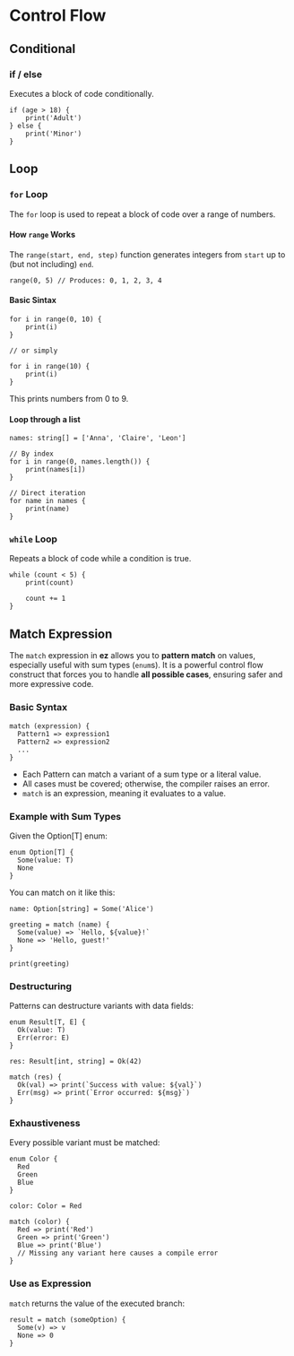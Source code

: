 # Control Flow

## Conditional

### if / else

Executes a block of code conditionally.

```ez
if (age > 18) {
    print('Adult')
} else {
    print('Minor')
}
```

## Loop

### `for` Loop

The `for` loop is used to repeat a block of code over a range of numbers.

#### How `range` Works

The `range(start, end, step)` function generates integers from `start` up to (but not including) `end`.

```ez
range(0, 5) // Produces: 0, 1, 2, 3, 4
```

#### Basic Sintax

```ez
for i in range(0, 10) {
    print(i)
}

// or simply

for i in range(10) {
    print(i)
}
```

This prints numbers from 0 to 9.

#### Loop through a list

```ez
names: string[] = ['Anna', 'Claire', 'Leon']

// By index
for i in range(0, names.length()) {
    print(names[i])
}

// Direct iteration
for name in names {
    print(name)
}
```

### `while` Loop

Repeats a block of code while a condition is true.

```ez
while (count < 5) {
    print(count)

    count += 1
}
```

## Match Expression

The `match` expression in **ez** allows you to **pattern match** on values, especially useful with sum types (`enum`s). It is a powerful control flow construct that forces you to handle **all possible cases**, ensuring safer and more expressive code.

### Basic Syntax

```ez
match (expression) {
  Pattern1 => expression1
  Pattern2 => expression2
  ...
}
```

-   Each Pattern can match a variant of a sum type or a literal value.
-   All cases must be covered; otherwise, the compiler raises an error.
-   `match` is an expression, meaning it evaluates to a value.

### Example with Sum Types

Given the Option[T] enum:

```ez
enum Option[T] {
  Some(value: T)
  None
}
```

You can match on it like this:

```ez
name: Option[string] = Some('Alice')

greeting = match (name) {
  Some(value) => `Hello, ${value}!`
  None => 'Hello, guest!'
}

print(greeting)
```

### Destructuring

Patterns can destructure variants with data fields:

```ez
enum Result[T, E] {
  Ok(value: T)
  Err(error: E)
}

res: Result[int, string] = Ok(42)

match (res) {
  Ok(val) => print(`Success with value: ${val}`)
  Err(msg) => print(`Error occurred: ${msg}`)
}
```

### Exhaustiveness

Every possible variant must be matched:

```ez
enum Color {
  Red
  Green
  Blue
}

color: Color = Red

match (color) {
  Red => print('Red')
  Green => print('Green')
  Blue => print('Blue')
  // Missing any variant here causes a compile error
}
```

### Use as Expression

`match` returns the value of the executed branch:

```ez
result = match (someOption) {
  Some(v) => v
  None => 0
}
```
